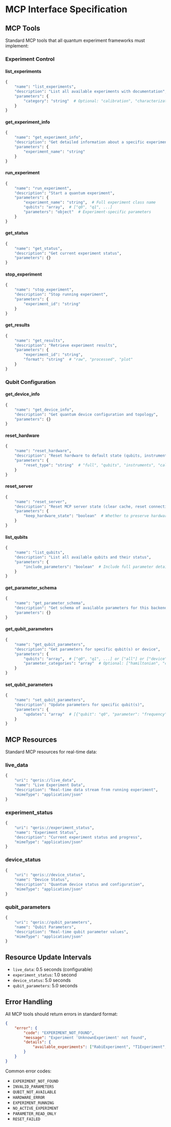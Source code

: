 # MCP Interface Specification

## MCP Tools

Standard MCP tools that all quantum experiment frameworks must implement:

### Experiment Control

#### list_experiments
```python
{
    "name": "list_experiments",
    "description": "List all available experiments with documentation",
    "parameters": {
        "category": "string"  # Optional: "calibration", "characterization", "gates", etc.
    }
}
```

#### get_experiment_info
```python
{
    "name": "get_experiment_info",
    "description": "Get detailed information about a specific experiment",
    "parameters": {
        "experiment_name": "string"
    }
}
```

#### run_experiment
```python
{
    "name": "run_experiment",
    "description": "Start a quantum experiment",
    "parameters": {
        "experiment_name": "string",  # Full experiment class name
        "qubits": "array",  # ["q0", "q1", ...] 
        "parameters": "object"  # Experiment-specific parameters
    }
}
```

#### get_status
```python
{
    "name": "get_status",
    "description": "Get current experiment status",
    "parameters": {}
}
```

#### stop_experiment
```python
{
    "name": "stop_experiment",
    "description": "Stop running experiment",
    "parameters": {
        "experiment_id": "string"
    }
}
```

#### get_results
```python
{
    "name": "get_results",
    "description": "Retrieve experiment results",
    "parameters": {
        "experiment_id": "string",
        "format": "string"  # "raw", "processed", "plot"
    }
}
```

### Qubit Configuration

#### get_device_info
```python
{
    "name": "get_device_info",
    "description": "Get quantum device configuration and topology",
    "parameters": {}
}
```

#### reset_hardware
```python
{
    "name": "reset_hardware",
    "description": "Reset hardware to default state (qubits, instruments, etc.)",
    "parameters": {
        "reset_type": "string"  # "full", "qubits", "instruments", "calibrations"
    }
}
```

#### reset_server
```python
{
    "name": "reset_server",
    "description": "Reset MCP server state (clear cache, reset connections, etc.)",
    "parameters": {
        "keep_hardware_state": "boolean"  # Whether to preserve hardware state
    }
}
```

#### list_qubits
```python
{
    "name": "list_qubits",
    "description": "List all available qubits and their status",
    "parameters": {
        "include_parameters": "boolean"  # Include full parameter details
    }
}
```

#### get_parameter_schema
```python
{
    "name": "get_parameter_schema",
    "description": "Get schema of available parameters for this backend",
    "parameters": {}
}
```

#### get_qubit_parameters
```python
{
    "name": "get_qubit_parameters",
    "description": "Get parameters for specific qubit(s) or device",
    "parameters": {
        "qubits": "array",  # ["q0", "q1", ...] or ["all"] or ["device"]
        "parameter_categories": "array"  # Optional: ["hamiltonian", "coherence", "control", "coupling", ...] 
    }
}
```

#### set_qubit_parameters
```python
{
    "name": "set_qubit_parameters",
    "description": "Update parameters for specific qubit(s)",
    "parameters": {
        "updates": "array"  # [{"qubit": "q0", "parameter": "frequency", "value": 4.5e9}, ...]
    }
}
```

## MCP Resources

Standard MCP resources for real-time data:

### live_data
```python
{
    "uri": "qeris://live_data",
    "name": "Live Experiment Data",
    "description": "Real-time data stream from running experiment",
    "mimeType": "application/json"
}
```

### experiment_status
```python
{
    "uri": "qeris://experiment_status", 
    "name": "Experiment Status",
    "description": "Current experiment status and progress",
    "mimeType": "application/json"
}
```

### device_status
```python
{
    "uri": "qeris://device_status",
    "name": "Device Status", 
    "description": "Quantum device status and configuration",
    "mimeType": "application/json"
}
```

### qubit_parameters
```python
{
    "uri": "qeris://qubit_parameters",
    "name": "Qubit Parameters",
    "description": "Real-time qubit parameter values",
    "mimeType": "application/json"
}
```

## Resource Update Intervals

- `live_data`: 0.5 seconds (configurable)
- `experiment_status`: 1.0 second
- `device_status`: 5.0 seconds
- `qubit_parameters`: 5.0 seconds

## Error Handling

All MCP tools should return errors in standard format:

```json
{
    "error": {
        "code": "EXPERIMENT_NOT_FOUND",
        "message": "Experiment 'UnknownExperiment' not found",
        "details": {
            "available_experiments": ["RabiExperiment", "T1Experiment", ...]
        }
    }
}
```

Common error codes:
- `EXPERIMENT_NOT_FOUND`
- `INVALID_PARAMETERS`
- `QUBIT_NOT_AVAILABLE`
- `HARDWARE_ERROR`
- `EXPERIMENT_RUNNING`
- `NO_ACTIVE_EXPERIMENT`
- `PARAMETER_READ_ONLY`
- `RESET_FAILED`